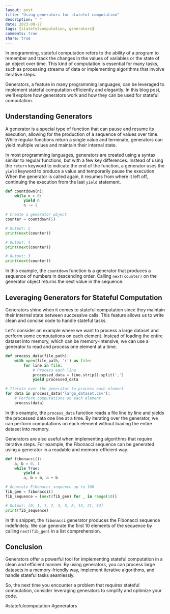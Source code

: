 ```yaml
---
layout: post
title: "Using generators for stateful computation"
description: " "
date: 2023-09-27
tags: [statefulcomputation, generators]
comments: true
share: true
---
```


In programming, stateful computation refers to the ability of a program to remember and track the changes in the values of variables or the state of an object over time. This kind of computation is essential for many tasks, such as processing streams of data or implementing algorithms that involve iterative steps.

Generators, a feature in many programming languages, can be leveraged to implement stateful computation efficiently and elegantly. In this blog post, we'll explore how generators work and how they can be used for stateful computation.

## Understanding Generators

A generator is a special type of function that can pause and resume its execution, allowing for the production of a sequence of values over time. While regular functions return a single value and terminate, generators can yield multiple values and maintain their internal state.

In most programming languages, generators are created using a syntax similar to regular functions, but with a few key differences. Instead of using the `return` keyword to indicate the end of the function, a generator uses the `yield` keyword to produce a value and temporarily pause the execution. When the generator is called again, it resumes from where it left off, continuing the execution from the last `yield` statement.

```python
def countdown(n):
    while n > 0:
        yield n
        n -= 1

# Create a generator object
counter = countdown(5)

# Output: 5
print(next(counter))

# Output: 4
print(next(counter))

# Output: 3
print(next(counter))
```

In this example, the `countdown` function is a generator that produces a sequence of numbers in descending order. Calling `next(counter)` on the generator object returns the next value in the sequence.

## Leveraging Generators for Stateful Computation

Generators shine when it comes to stateful computation since they maintain their internal state between successive calls. This feature allows us to write clean and concise code to handle stateful tasks.

Let's consider an example where we want to process a large dataset and perform some computations on each element. Instead of loading the entire dataset into memory, which can be memory-intensive, we can use a generator to read and process one element at a time.

```python
def process_data(file_path):
    with open(file_path, 'r') as file:
        for line in file:
            # Process each line
            processed_data = line.strip().split(',')
            yield processed_data

# Iterate over the generator to process each element
for data in process_data('large_dataset.csv'):
    # Perform computations on each element
    process(data)
```

In this example, the `process_data` function reads a file line by line and yields the processed data one line at a time. By iterating over the generator, we can perform computations on each element without loading the entire dataset into memory.

Generators are also useful when implementing algorithms that require iterative steps. For example, the Fibonacci sequence can be generated using a generator in a readable and memory-efficient way.

```python
def fibonacci():
    a, b = 0, 1
    while True:
        yield a
        a, b = b, a + b

# Generate Fibonacci sequence up to 100
fib_gen = fibonacci()
fib_sequence = [next(fib_gen) for _ in range(10)]

# Output: [0, 1, 1, 2, 3, 5, 8, 13, 21, 34]
print(fib_sequence)
```

In this snippet, the `fibonacci` generator produces the Fibonacci sequence indefinitely. We can generate the first 10 elements of the sequence by calling `next(fib_gen)` in a list comprehension.

## Conclusion

Generators offer a powerful tool for implementing stateful computation in a clean and efficient manner. By using generators, you can process large datasets in a memory-friendly way, implement iterative algorithms, and handle stateful tasks seamlessly.

So, the next time you encounter a problem that requires stateful computation, consider leveraging generators to simplify and optimize your code.

#statefulcomputation #generators